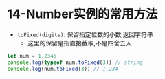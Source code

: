 # 14-Number实例的常用方法

- `toFixed(digits)`: 保留指定位数的小数,返回字符串
  - 这里的保留是指直接截取,不是四舍五入

```javascript
let num = 1.2345
console.log(typeof num.toFixed(3)) // string
console.log(num.toFixed(3)) // 1.234
```